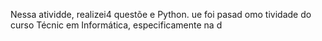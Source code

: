 
Nessa atividde, realizei4 questõe e Python. ue foi pasad omo tividade do curso Técnic em Informática, especificamente na d
